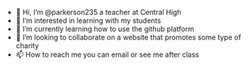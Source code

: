 - 👋 Hi, I’m @parkerson235 a teacher at Central High  
- 👀 I’m interested in learning with my students
- 🌱 I’m currently learning how to use the github platform  
- 💞️ I’m looking to collaborate on a website that promotes some type of charity 
- 📫 How to reach me you can email or see me after class 

<!---
parkerson235/parkerson235 is a ✨ special ✨ repository because its `README.md` (this file) appears on your GitHub profile.
You can click the Preview link to take a look at your changes.
--->
